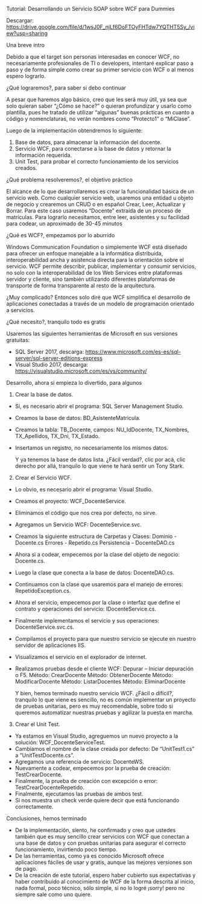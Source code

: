 ﻿Tutorial: Desarrollando un Servicio SOAP sobre WCF para Dummies

Descargar: https://drive.google.com/file/d/1wsJ0F_njLf6DoFTOyFHTdw7YQTHT5Sy_/view?usp=sharing

Una breve intro

Debido a que el target son personas interesadas en conocer WCF, no necesariamente profesionales de TI o developers, intentaré explicar paso a paso y de forma simple como crear su primer servicio con WCF o al menos espero lograrlo.

¿Qué lograremos?, para saber si debo continuar

A pesar que haremos algo básico, creo que les será muy útil, ya sea que solo quieran saber “¿Cómo se hace?” o quieran profundizar y usarlo como plantilla, pues he tratado de utilizar “algunas” buenas prácticas en cuanto a código y nomenclaturas, no verán nombres como “Protecto1” o “MiClase”.

Luego de la implementación obtendremos lo siguiente:
1. Base de datos, para almacenar la información del docente.
2. Servicio WCF, para conectarse a la base de datos y retornar la información requerida.
3. Unit Test, para probar el correcto funcionamiento de los servicios creados.

¿Qué problema resolveremos?, el objetivo práctico

El alcance de lo que desarrollaremos es crear la funcionalidad básica de un servicio web.
Como cualquier servicio web, usaremos una entidad u objeto de negocio y crearemos un CRUD o en español Crear, Leer, Actualizar y Borrar.
Para este caso usaremos “Docente” extraída de un proceso de matrículas.
Para lograrlo necesitamos, entre leer, asistentes y su facilidad para codear, un aproximado de 30-45 minutos 

¿Qué es WCF?, empezamos por lo aburrido

Windows Communication Foundation o simplemente WCF está diseñado para ofrecer un enfoque manejable a la informática distribuida, interoperabilidad ancha y asistencia directa para la orientación sobre el servicio. WCF permite describir, publicar, implementar y consumir servicios, no solo con la interoperabilidad de los Web Services entre plataformas servidor y cliente, sino también utilizando diferentes plataformas de transporte de forma transparente al resto de la arquitectura.

¿Muy complicado? Entonces solo diré que WCF simplifica el desarrollo de aplicaciones conectadas a través de un modelo de programación orientado a servicios. 

¿Qué necesito?, tranquilo todo es gratis

Usaremos las siguientes herramientas de Microsoft en sus versiones gratuitas:
- SQL Server 2017, descarga: https://www.microsoft.com/es-es/sql-server/sql-server-editions-express
- Visual Studio 2017, descarga: https://visualstudio.microsoft.com/es/vs/community/

Desarrollo, ahora si empieza lo divertido, para algunos

1. Crear la base de datos.

- Sí, es necesario abrir el programa: SQL Server Management Studio.
- Creamos la base de datos: BD_AsistenteMatricula.
- Creamos la tabla: TB_Docente, campos: NU_IdDocente, TX_Nombres, TX_Apellidos, TX_Dni, TX_Estado.
- Insertamos un registro, no necesariamente los mismos datos.

   Y ya tenemos la base de datos lista.
   ¿Fácil verdad?, clic por acá, clic derecho por allá, tranquilo lo que viene te hará sentir un Tony Stark.

2. Crear el Servicio WCF.

- Lo obvio, es necesario abrir el programa: Visual Studio.
- Creamos el proyecto: WCF_DocenteService.
- Eliminamos el código que nos crea por defecto, no sirve.
- Agregamos un Servicio WCF: DocenteService.svc.
- Creamos la siguiente estructura de Carpetas y Clases:
Dominio - Docente.cs
Errores - Repetido.cs
Persistencia – DocenteDAO.cs
- Ahora si a codear, empecemos por la clase del objeto de negocio: Docente.cs.
- Luego la clase que conecta a la base de datos: DocenteDAO.cs.
- Continuamos con la clase que usaremos para el manejo de errores: RepetidoException.cs.
- Ahora el servicio, empecemos por la clase o interfaz que define el contrato y operaciones del servicio: IDocenteService.cs.
- Finalmente implementamos el servicio y sus operaciones: DocenteService.svc.cs.
- Compilamos el proyecto para que nuestro servicio se ejecute en nuestro servidor de aplicaciones IIS.
- Visualizamos el servicio en el explorador de internet.
- Realizamos pruebas desde el cliente WCF: Depurar – Iniciar depuración o F5.
Método: CrearDocente
Método: ObtenerDocente
Método: ModificarDocente
Método: ListarDocentes
Método: EliminarDocente

   Y bien, hemos terminado nuestro servicio WCF.
¿Fácil o difícil?, tranquilo lo que viene es sencillo, no es común implementar un proyecto de pruebas unitarias, pero es muy recomendable, sobre todo si queremos automatizar nuestras pruebas y agilizar la puesta en marcha.

3. Crear el Unit Test.

- Ya estamos en Visual Studio, agreguemos un nuevo proyecto a la solución: WCF_DocenteServiceTest.
- Cambiamos el nombre de la clase creada por defecto: De “UnitTest1.cs” a “UnitTestDocente.cs”.
- Agregamos una referencia de servicio: DocenteWS.
- Nuevamente a codear, empecemos por la prueba de creación: TestCrearDocente.
- Finalmente, la prueba de creación con excepción o error: TestCrearDocenteRepetido.
- Finalmente, ejecutamos las pruebas de ambos test.
- Si nos muestra un check verde quiere decir que está funcionando correctamente.

Conclusiones, hemos terminado

- De la implementación, siento, he confirmado y creo que ustedes también que es muy sencillo crear servicios con WCF que conectan a una base de datos y con pruebas unitarias para asegurar el correcto funcionamiento, invirtiendo poco tiempo. 
- De las herramientas, como ya es conocido Microsoft ofrece aplicaciones fáciles de usar y gratis, aunque las mejores versiones son de pago.
- De la creación de este tutorial, espero haber cubierto sus expectativas y haber contribuido al conocimiento de WCF de la forma descrita al inicio, nada formal, poco técnico, sólo simple, si no lo logré ¡sorry! pero no siempre sale como uno quiere.
